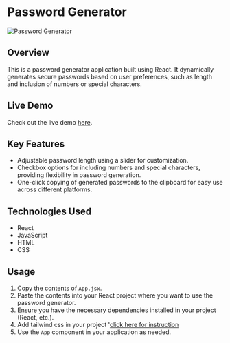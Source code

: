 # Password Generator

![Password Generator](![image](https://github.com/ssrishi/React/assets/110768656/4e983add-5545-4063-868c-bf6cd300cb72)
)

## Overview

This is a password generator application built using React. It dynamically generates secure passwords based on user preferences, such as length and inclusion of numbers or special characters.

## Live Demo

Check out the live demo [here](https://reaactpasswordgenerator.netlify.app/).

## Key Features

- Adjustable password length using a slider for customization.
- Checkbox options for including numbers and special characters, providing flexibility in password generation.
- One-click copying of generated passwords to the clipboard for easy use across different platforms.

## Technologies Used

- React
- JavaScript
- HTML
- CSS

## Usage

1. Copy the contents of `App.jsx`.
2. Paste the contents into your React project where you want to use the password generator.
3. Ensure you have the necessary dependencies installed in your project (React, etc.).
4. Add tailwind css in your project '[click here for instruction](https://tailwindcss.com/docs/guides/vite) 
5. Use the `App` component in your application as needed.
